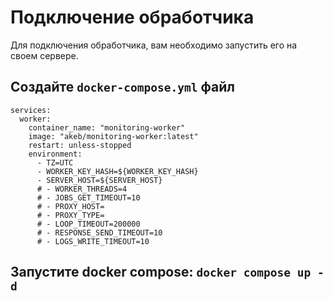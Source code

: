 Подключение обработчика
=======================

Для подключения обработчика, вам необходимо запустить его на своем сервере.

Создайте `docker-compose.yml` файл
----------------------------------

    services:
      worker:
        container_name: "monitoring-worker"
        image: "akeb/monitoring-worker:latest"
        restart: unless-stopped
        environment:
          - TZ=UTC
          - WORKER_KEY_HASH=${WORKER_KEY_HASH}
          - SERVER_HOST=${SERVER_HOST}
          # - WORKER_THREADS=4
          # - JOBS_GET_TIMEOUT=10
          # - PROXY_HOST=
          # - PROXY_TYPE=
          # - LOOP_TIMEOUT=200000
          # - RESPONSE_SEND_TIMEOUT=10
          # - LOGS_WRITE_TIMEOUT=10

Запустите docker compose: `docker compose up -d`
----------------------------------
